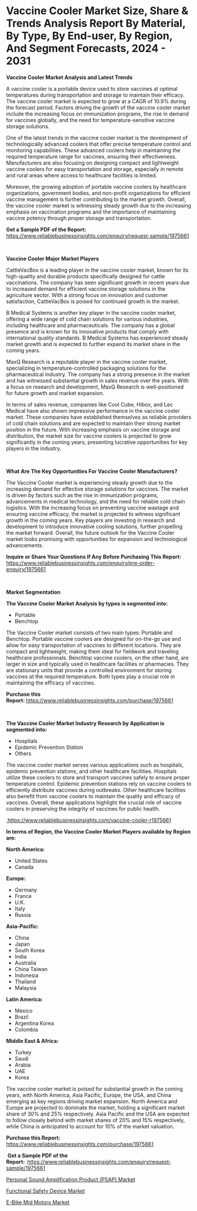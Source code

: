 <p><h1>Vaccine Cooler Market Size, Share & Trends Analysis Report By Material, By Type, By End-user, By Region, And Segment Forecasts, 2024 - 2031</h1></p><p><strong>Vaccine Cooler Market Analysis and Latest Trends</strong></p>
<p><p>A vaccine cooler is a portable device used to store vaccines at optimal temperatures during transportation and storage to maintain their efficacy. The vaccine cooler market is expected to grow at a CAGR of 10.9% during the forecast period. Factors driving the growth of the vaccine cooler market include the increasing focus on immunization programs, the rise in demand for vaccines globally, and the need for temperature-sensitive vaccine storage solutions.</p><p>One of the latest trends in the vaccine cooler market is the development of technologically advanced coolers that offer precise temperature control and monitoring capabilities. These advanced coolers help in maintaining the required temperature range for vaccines, ensuring their effectiveness. Manufacturers are also focusing on designing compact and lightweight vaccine coolers for easy transportation and storage, especially in remote and rural areas where access to healthcare facilities is limited.</p><p>Moreover, the growing adoption of portable vaccine coolers by healthcare organizations, government bodies, and non-profit organizations for efficient vaccine management is further contributing to the market growth. Overall, the vaccine cooler market is witnessing steady growth due to the increasing emphasis on vaccination programs and the importance of maintaining vaccine potency through proper storage and transportation.</p></p>
<p><strong>Get a Sample PDF of the Report:&nbsp;</strong> <a href="https://www.reliablebusinessinsights.com/enquiry/request-sample/1975661">https://www.reliablebusinessinsights.com/enquiry/request-sample/1975661</a></p>
<p>&nbsp;</p>
<p><strong>Vaccine Cooler Major Market Players</strong></p>
<p><p>CattleVacBox is a leading player in the vaccine cooler market, known for its high-quality and durable products specifically designed for cattle vaccinations. The company has seen significant growth in recent years due to increased demand for efficient vaccine storage solutions in the agriculture sector. With a strong focus on innovation and customer satisfaction, CattleVacBox is poised for continued growth in the market.</p><p>B Medical Systems is another key player in the vaccine cooler market, offering a wide range of cold chain solutions for various industries, including healthcare and pharmaceuticals. The company has a global presence and is known for its innovative products that comply with international quality standards. B Medical Systems has experienced steady market growth and is expected to further expand its market share in the coming years.</p><p>MaxQ Research is a reputable player in the vaccine cooler market, specializing in temperature-controlled packaging solutions for the pharmaceutical industry. The company has a strong presence in the market and has witnessed substantial growth in sales revenue over the years. With a focus on research and development, MaxQ Research is well-positioned for future growth and market expansion.</p><p>In terms of sales revenue, companies like Cool Cube, Hibox, and Lec Medical have also shown impressive performance in the vaccine cooler market. These companies have established themselves as reliable providers of cold chain solutions and are expected to maintain their strong market position in the future. With increasing emphasis on vaccine storage and distribution, the market size for vaccine coolers is projected to grow significantly in the coming years, presenting lucrative opportunities for key players in the industry.</p></p>
<p>&nbsp;</p>
<p><strong>What Are The Key Opportunities For Vaccine Cooler Manufacturers?</strong></p>
<p><p>The Vaccine Cooler market is experiencing steady growth due to the increasing demand for effective storage solutions for vaccines. The market is driven by factors such as the rise in immunization programs, advancements in medical technology, and the need for reliable cold chain logistics. With the increasing focus on preventing vaccine wastage and ensuring vaccine efficacy, the market is projected to witness significant growth in the coming years. Key players are investing in research and development to introduce innovative cooling solutions, further propelling the market forward. Overall, the future outlook for the Vaccine Cooler market looks promising with opportunities for expansion and technological advancements.</p></p>
<p><strong>Inquire or Share Your Questions If Any Before Purchasing This Report:</strong> <a href="https://www.reliablebusinessinsights.com/enquiry/pre-order-enquiry/1975661">https://www.reliablebusinessinsights.com/enquiry/pre-order-enquiry/1975661</a></p>
<p>&nbsp;</p>
<p><strong>Market Segmentation</strong></p>
<p><strong>The Vaccine Cooler Market Analysis by types is segmented into:</strong></p>
<p><ul><li>Portable</li><li>Benchtop</li></ul></p>
<p><p>The Vaccine Cooler market consists of two main types: Portable and Benchtop. Portable vaccine coolers are designed for on-the-go use and allow for easy transportation of vaccines to different locations. They are compact and lightweight, making them ideal for fieldwork and traveling healthcare professionals. Benchtop vaccine coolers, on the other hand, are larger in size and typically used in healthcare facilities or pharmacies. They are stationary units that provide a controlled environment for storing vaccines at the required temperature. Both types play a crucial role in maintaining the efficacy of vaccines.</p></p>
<p><strong>Purchase this Report:&nbsp;</strong><a href="https://www.reliablebusinessinsights.com/purchase/1975661">https://www.reliablebusinessinsights.com/purchase/1975661</a></p>
<p>&nbsp;</p>
<p><strong>The Vaccine Cooler Market Industry Research by Application is segmented into:</strong></p>
<p><ul><li>Hospitals</li><li>Epidemic Prevention Station</li><li>Others</li></ul></p>
<p><p>The vaccine cooler market serves various applications such as hospitals, epidemic prevention stations, and other healthcare facilities. Hospitals utilize these coolers to store and transport vaccines safely to ensure proper temperature control. Epidemic prevention stations rely on vaccine coolers to efficiently distribute vaccines during outbreaks. Other healthcare facilities also benefit from vaccine coolers to maintain the quality and efficacy of vaccines. Overall, these applications highlight the crucial role of vaccine coolers in preserving the integrity of vaccines for public health.</p></p>
<p><a href="https://www.reliablebusinessinsights.com/vaccine-cooler-r1975661">&nbsp;https://www.reliablebusinessinsights.com/vaccine-cooler-r1975661</a></p>
<p><strong>In terms of Region, the Vaccine Cooler Market Players available by Region are:</strong></p>
<p>
    <p> <strong> North America: </strong>
        <ul>
            <li>United States</li>
            <li>Canada</li>
        </ul>
        </p> 
    <p> <strong> Europe: </strong>
        <ul>
            <li>Germany</li>
            <li>France</li>
            <li>U.K.</li>
            <li>Italy</li>
            <li>Russia</li>
        </ul>
        </p> 
    <p> <strong> Asia-Pacific: </strong>
        <ul>
            <li>China</li>
            <li>Japan</li>
            <li>South Korea</li>
            <li>India</li>
            <li>Australia</li>
            <li>China Taiwan</li>
            <li>Indonesia</li>
            <li>Thailand</li>
            <li>Malaysia</li>
        </ul>
        </p> 
    <p> <strong> Latin America: </strong>
        <ul>
            <li>Mexico</li>
            <li>Brazil</li>
            <li>Argentina Korea</li>
            <li>Colombia</li>
        </ul>
        </p> 
    <p> <strong> Middle East & Africa: </strong>
        <ul>
            <li>Turkey</li>
            <li>Saudi</li>
            <li>Arabia</li>
            <li>UAE</li>
            <li>Korea</li>
        </ul>
    </p>
    </p>
<p><p>The vaccine cooler market is poised for substantial growth in the coming years, with North America, Asia Pacific, Europe, the USA, and China emerging as key regions driving market expansion. North America and Europe are projected to dominate the market, holding a significant market share of 30% and 25% respectively. Asia Pacific and the USA are expected to follow closely behind with market shares of 20% and 15% respectively, while China is anticipated to account for 10% of the market valuation.</p></p>
<p><strong>Purchase this Report: </strong><a href="https://www.reliablebusinessinsights.com/purchase/1975661">https://www.reliablebusinessinsights.com/purchase/1975661</a></p>
<p>&nbsp;<strong>Get a Sample PDF of the Report:&nbsp;&nbsp;</strong><a href="https://www.reliablebusinessinsights.com/enquiry/request-sample/1975661">https://www.reliablebusinessinsights.com/enquiry/request-sample/1975661</a></p>
<p><strong></strong></p>
<p><p><a href="https://github.com/AdrianaPaucek2023/Market-Research-Report-List-1/blob/main/personal-sound-amplification-product-psap-market.md">Personal Sound Amplification Product (PSAP) Market</a></p><p><a href="https://github.com/lorenzaSchmeler/Market-Research-Report-List-1/blob/main/functional-safety-device-market.md">Functional Safety Device Market</a></p><p><a href="https://github.com/cheribeninsig/Market-Research-Report-List-1/blob/main/e-bike-mid-motors-market.md">E-Bike Mid Motors Market</a></p></p>